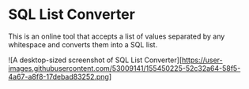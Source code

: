 # SQL List Converter

This is an online tool that accepts a list of values separated by any whitespace and converts them into a SQL list.

![A desktop-sized screenshot of SQL List Converter][https://user-images.githubusercontent.com/53009141/155450225-52c32a64-58f5-4a67-a8f8-17debad83252.png]
